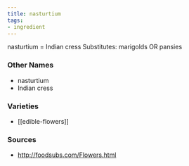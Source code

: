 ```yaml
---
title: nasturtium
tags:
- ingredient
---
```

nasturtium = Indian cress Substitutes: marigolds OR pansies

### Other Names

* nasturtium
* Indian cress

### Varieties

* [[edible-flowers]]

### Sources
* http://foodsubs.com/Flowers.html

